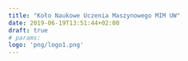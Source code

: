```yaml
---
title: "Koło Naukowe Uczenia Maszynowego MIM UW"
date: 2019-06-19T13:51:44+02:00
draft: true
# params:
logo: 'png/logo1.png'
---
```


